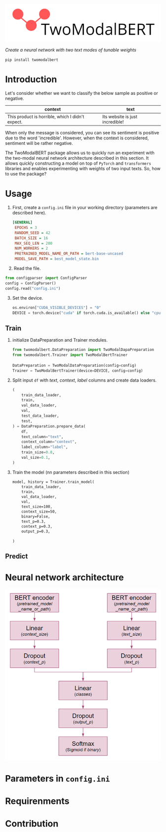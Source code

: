 

![Alt text](images\2022-11-09-19-01-23-image.png)

*Create a neural network with two text modes of tunable weights*

`pip install twomodalbert`

# Introduction

Let's consider whether we want to classify the below sample as positive or negative.

| context                                          | text                            |
| ------------------------------------------------ | ------------------------------- |
| This product is horrible, which I didn't expect. | Its website is just incredible! |

When only the message is considered, you can see its sentiment is positive due to the word 'incredible'. However, when the context is considered, sentiment will be rather negative.

The TwoModalBERT package allows us to quickly run an experiment with the two-modal neural network architecture described in this section. It allows quickly constructing a model on top of `PyTorch` and `transformers` libraries and enables experimenting with weights of two input texts. So, how to use the package?

# Usage

1. First, create a `config.ini` file in your working directory (parameters are described here). 
   
   ```ini
   [GENERAL]
    EPOCHS = 3
    RANDOM_SEED = 42
    BATCH_SIZE = 16
    MAX_SEQ_LEN = 200
    NUM_WORKERS = 2
    PRETRAINED_MODEL_NAME_OR_PATH = bert-base-uncased
    MODEL_SAVE_PATH = best_model_state.bin
   ```

   2. Read the file.

```python
from configparser import ConfigParser
config = ConfigParser()
config.read("config.ini")
```

3. Set the device.
   
   ```python
   os.environ["CUDA_VISIBLE_DEVICES"] = "0"
   DEVICE = torch.device("cuda" if torch.cuda.is_available() else "cpu")
   ```

## Train

1. initialize  DataPreparation and Trainer modules.
   
   ```python
   from twomodalbert.DataPreparation import TwoModalDapaPreparation
   from twomodalbert.Trainer import TwoModalBertTrainer
   
   DataPreparation = TwoModalDataPreparation(config=config)
   Trainer = TwoModalBertTrainer(device=DEVICE, config=config)
   ```

2. Split input `df`  with *text*, *context*, *label* columns and create data loaders.
   
   ```python
   (
       train_data_loader,
       train,
       val_data_loader,
       val,
       test_data_loader,
       test,
   ) = DataPreparation.prepare_data(
       df,
       text_column="text",
       context_column="context",
       label_column="label",
       train_size=0.8,
       val_size=0.1,
   )
   ```

3. Train the model (nn parameters described in this section)
   
   ```
   model, history = Trainer.train_model(
       train_data_loader,
       train,
       val_data_loader,
       val,
       text_size=100,
       context_size=50,
       binary=False,
       text_p=0.3,
       context_p=0.3,
       output_p=0.3,
   
   )
   ```

## Predict

# Neural network architecture

![2022-11-01-17-55-38-image.png](images\2022-11-01-17-55-38-image.png)

# Parameters in `config.ini`

# Requirenments

# Contribution
